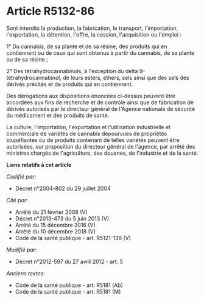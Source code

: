 # Article R5132-86

Sont interdits la production, la fabrication, le transport, l'importation, l'exportation, la détention, l'offre, la cession,
l'acquisition ou l'emploi : 

1° Du cannabis, de sa plante et de sa résine, des produits qui en contiennent ou de ceux qui sont obtenus à partir du
cannabis, de sa plante ou de sa résine ; 

2° Des tétrahydrocannabinols, à l'exception du delta 9-tétrahydrocannabinol, de leurs esters, éthers, sels ainsi que des sels
des dérivés précités et de produits qui en contiennent. 

Des dérogations aux dispositions énoncées ci-dessus peuvent être accordées aux fins de recherche et de contrôle ainsi que de
fabrication de dérivés autorisés par le directeur général de l'Agence nationale de sécurité du médicament et des produits de
santé. 

La culture, l'importation, l'exportation et l'utilisation industrielle et commerciale de variétés de cannabis dépourvues de
propriétés stupéfiantes ou de produits contenant de telles variétés peuvent être autorisées, sur proposition du directeur
général de l'agence, par arrêté des ministres chargés de l'agriculture, des douanes, de l'industrie et de la santé.

**Liens relatifs à cet article**

_Codifié par_:

  - Décret n°2004-802 du 29 juillet 2004

_Cité par_:

  - Arrêté du 21 février 2008 (V)
  - Décret n°2013-473 du 5 juin 2013 (V)
  - Arrêté du 15 décembre 2016 (V)
  - Arrêté du 10 décembre 2018 (V)
  - Code de la santé publique - art. R5121-136 (V)

_Modifié par_:

  - Décret n°2012-597 du 27 avril 2012 - art. 5

_Anciens textes_:

  - Code de la santé publique - art. R5181 (Ab)
  - Code de la santé publique - art. R5181 (M)
